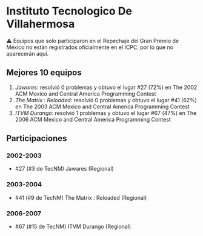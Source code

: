 # Instituto Tecnologico De Villahermosa

:warning: Equipos que solo participaron en el Repechaje del Gran Premio de México no están registrados oficialmente en el ICPC, por lo que no aparecerán aquí.

## Mejores 10 equipos

1. _Jawares_: resolvió 0 problemas y obtuvo el lugar #27 (72%) en The 2002 ACM Mexico and Central America Programming Contest
1. _The Matrix : Reloaded_: resolvió 0 problemas y obtuvo el lugar #41 (62%) en The 2003 ACM Mexico and Central America Programming Contest
1. _ITVM Durango_: resolvió 1 problemas y obtuvo el lugar #67 (47%) en The 2006 ACM Mexico and Central America Programming Contest

## Participaciones

### 2002-2003

- #27 (#3 de TecNM) Jawares (Regional)

### 2003-2004

- #41 (#9 de TecNM) The Matrix : Reloaded (Regional)

### 2006-2007

- #67 (#15 de TecNM) ITVM Durango (Regional)



